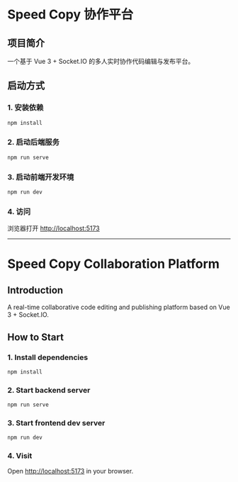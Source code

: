 # Speed Copy 协作平台

## 项目简介
一个基于 Vue 3 + Socket.IO 的多人实时协作代码编辑与发布平台。

## 启动方式

### 1. 安装依赖
```bash
npm install
```

### 2. 启动后端服务
```bash
npm run serve
```

### 3. 启动前端开发环境
```bash
npm run dev
```

### 4. 访问
浏览器打开 [http://localhost:5173](http://localhost:5173)

---

# Speed Copy Collaboration Platform

## Introduction
A real-time collaborative code editing and publishing platform based on Vue 3 + Socket.IO.

## How to Start

### 1. Install dependencies
```bash
npm install
```

### 2. Start backend server
```bash
npm run serve
```

### 3. Start frontend dev server
```bash
npm run dev
```

### 4. Visit
Open [http://localhost:5173](http://localhost:5173) in your browser. 